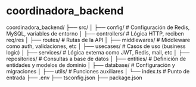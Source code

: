 # coordinadora_backend

coordinadora_backend/
├── src/
│   ├── config/           # Configuración de Redis, MySQL, variables de entorno
│   ├── controllers/      # Lógica HTTP, reciben req/res
│   ├── routes/           # Rutas de la API
│   ├── middlewares/      # Middleware como auth, validaciones, etc
│   ├── usecases/         # Casos de uso (business logic)
│   ├── services/         # Lógica externa como JWT, Redis, mail, etc
│   ├── repositories/     # Consultas a base de datos
│   ├── entities/         # Definición de entidades y modelos de dominio
│   ├── database/         # Configuración y migraciones
│   ├── utils/            # Funciones auxiliares
│   └── index.ts          # Punto de entrada
├── .env
├── tsconfig.json
├── package.json


